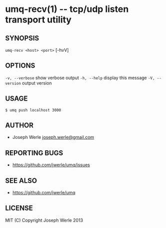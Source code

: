 umq-recv(1) -- tcp/udp listen transport utility
=================================

## SYNOPSIS

`umq-recv <host> <port>` [-hvV]

## OPTIONS

  `-v, --verbose`           show verbose output
  `-h, --help`              display this message
  `-V, --version`           output version

## USAGE

```
$ umq push localhost 3000
```

## AUTHOR

  - Joseph Werle <joseph.werle@gmail.com>

## REPORTING BUGS

  - https://github.com/jwerle/umq/issues

## SEE ALSO

  - https://github.com/jwerle/umq

## LICENSE
  
  MIT (C) Copyright Joseph Werle 2013

